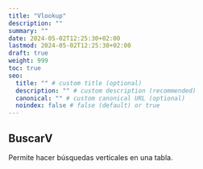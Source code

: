 ```yaml
---
title: "Vlookup"
description: ""
summary: ""
date: 2024-05-02T12:25:30+02:00
lastmod: 2024-05-02T12:25:30+02:00
draft: true
weight: 999
toc: true
seo:
  title: "" # custom title (optional)
  description: "" # custom description (recommended)
  canonical: "" # custom canonical URL (optional)
  noindex: false # false (default) or true
---
```

## BuscarV
Permite hacer búsquedas verticales en una tabla.
